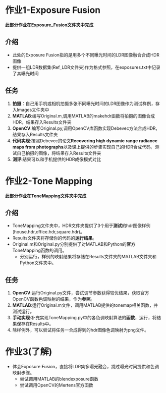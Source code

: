 # 作业1-Exposure Fusion
**此部分作业在Exposure_Fusion文件夹中完成**
## 介绍
- 此处的Exposure Fusion指的是用多个不同曝光时间的LDR图像融合合成HDR图像
- 提供一组LDR数据集(Ref_LDR文件夹)作为格式参照，在exposures.txt中记录了其曝光时间
## 任务
1. **拍摄**：自己用手机或相机拍摄多张不同曝光时间的LDR图像作为测试样例，存入Images文件夹中
2. **MATLAB**:编写Original.m,调用MATLAB的makehdr函数将拍摄的图像合成HDR，结果存入Results文件夹
3. **OpenCV**:编写Original.py,调用OpenCV库函数实现Debevec方法合成HDR，结果存入Results文件夹
4. **代码实现**:按照Debevec的论文**Recovering high dynamic range radiance maps from photographs**以及课上提供的步骤实现自己的HDR合成代码，测试自己拍摄的图像，将结果存入Results文件夹
5. **测评**:结果可以和手机提供的HDR成像模式对比

# 作业2-Tone Mapping
**此部分作业在ToneMapping文件夹中完成**
## 介绍
- ToneMapping文件夹中，HDR文件夹提供了3个用于**测试**的hdr图像样例(house.hdr,office.hdr,square.hdr)。
- Results文件夹将存储你的代码的**运行结果**。
- Original.m和Original.py分别提供了对MATLAB和Python的**官方**ToneMapping函数的调用。
  - 分别运行，样例的映射结果将存储在Results文件夹的MATLAB文件夹和Python文件夹中。
## 任务
1. **OpenCV**:运行Original.py文件，尝试调节参数获得较优结果，获取官方OpenCV函数色调映射的结果，作为**参照**。
2. **MATLAB**:运行Original.m文件，调用MATLAB提供的tonemap相关函数，并测试运行。
3. **手动实现**:补充实现ToneMapping.py中的各色调映射算法的**函数**，运行，将结果保存在Results中。
4. 除样例外，可以尝试将任务一合成得到的hdr图像色调映射为png文件。
# 作业3(了解)
- 体会Exposure Fusion，直接将LDR集多曝光融合，跳过曝光时间提供和色调映射步骤。
  - 尝试调用MATLAB的blendexposure函数
  - 尝试调用OpenCV的Mertens官方函数
